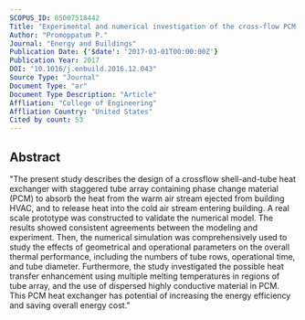 ```yaml
---
SCOPUS_ID: 85007518442
Title: "Experimental and numerical investigation of the cross-flow PCM heat exchanger for the energy saving of building HVAC"
Author: "Promoppatum P."
Journal: "Energy and Buildings"
Publication Date: {'$date': '2017-03-01T00:00:00Z'}
Publication Year: 2017
DOI: "10.1016/j.enbuild.2016.12.043"
Source Type: "Journal"
Document Type: "ar"
Document Type Description: "Article"
Affliation: "College of Engineering"
Affliation Country: "United States"
Cited by count: 53
---
```


## Abstract
"The present study describes the design of a crossflow shell-and-tube heat exchanger with staggered tube array containing phase change material (PCM) to absorb the heat from the warm air stream ejected from building HVAC, and to release heat into the cold air stream entering building. A real scale prototype was constructed to validate the numerical model. The results showed consistent agreements between the modeling and experiment. Then, the numerical simulation was comprehensively used to study the effects of geometrical and operational parameters on the overall thermal performance, including the numbers of tube rows, operational time, and tube diameter. Furthermore, the study investigated the possible heat transfer enhancement using multiple melting temperatures in regions of tube array, and the use of dispersed highly conductive material in PCM. This PCM heat exchanger has potential of increasing the energy efficiency and saving overall energy cost."
